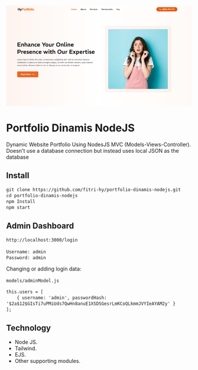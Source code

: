 <img src="./Screenshot.png">

# Portfolio Dinamis NodeJS
Dynamic Website Portfolio Using NodesJS MVC (Models-Views-Controller). Doesn't use a database connection but instead uses local JSON as the database

## Install
```
git clone https://github.com/fitri-hy/portfolio-dinamis-nodejs.git
cd portfolio-dinamis-nodejs
npm Install
npm start
```

## Admin Dashboard
```
http://localhost:3000/login

Username: admin
Password: admin
```

Changing or adding login data:

`models/adminModel.js`

```
this.users = [
	{ username: 'admin', passwordHash: '$2a$12$GIsTi7uPMiUds7QwHn8anuE1XSDSGesrLmKCoQLkmmJVYIeAYAM2y' }
];
```

## Technology

- Node JS.
- Tailwind.
- EJS.
- Other supporting modules.